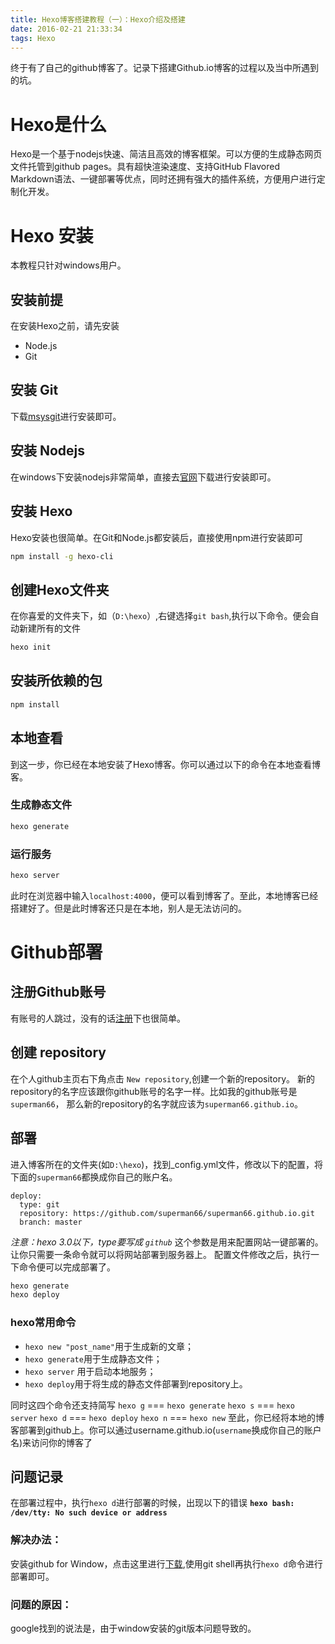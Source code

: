```yaml
---
title: Hexo博客搭建教程（一）：Hexo介绍及搭建
date: 2016-02-21 21:33:34
tags: Hexo
---
```

终于有了自己的github博客了。记录下搭建Github.io博客的过程以及当中所遇到的坑。

<!-- more -->
# Hexo是什么
Hexo是一个基于nodejs快速、简洁且高效的博客框架。可以方便的生成静态网页文件托管到github pages。具有超快渲染速度、支持GitHub Flavored Markdown语法、一键部署等优点，同时还拥有强大的插件系统，方便用户进行定制化开发。
# Hexo 安装
本教程只针对windows用户。
## 安装前提
在安装Hexo之前，请先安装
* Node.js
* Git

## 安装 Git
下载[msysgit](https://git-for-windows.github.io/)进行安装即可。
## 安装 Nodejs
在windows下安装nodejs非常简单，直接去[官网](https://nodejs.org/)下载进行安装即可。
## 安装 Hexo
Hexo安装也很简单。在Git和Node.js都安装后，直接使用npm进行安装即可
```bash
npm install -g hexo-cli
```
## 创建Hexo文件夹
在你喜爱的文件夹下，如（`D:\hexo`）,右键选择`git bash`,执行以下命令。便会自动新建所有的文件
```bash
hexo init
```
## 安装所依赖的包
```bash
npm install
```
## 本地查看
到这一步，你已经在本地安装了Hexo博客。你可以通过以下的命令在本地查看博客。
### 生成静态文件
```bash
hexo generate
```
### 运行服务
```bash
hexo server
```
此时在浏览器中输入`localhost:4000`，便可以看到博客了。至此，本地博客已经搭建好了。但是此时博客还只是在本地，别人是无法访问的。

# Github部署
## 注册Github账号
有账号的人跳过，没有的话[注册](https://github.com/)下也很简单。
## 创建 repository
在个人github主页右下角点击 `New repository`,创建一个新的repository。
新的repository的名字应该跟你github账号的名字一样。比如我的github账号是`superman66`，
那么新的repository的名字就应该为`superman66.github.io`。
## 部署
进入博客所在的文件夹(如`D:\hexo`)，找到_config.yml文件，修改以下的配置，将下面的`superman66`都换成你自己的账户名。
```
deploy:
  type: git
  repository: https://github.com/superman66/superman66.github.io.git
  branch: master
```
*注意：hexo 3.0以下，type要写成 `github`*
这个参数是用来配置网站一键部署的。让你只需要一条命令就可以将网站部署到服务器上。
配置文件修改之后，执行一下命令便可以完成部署了。
```bash
hexo generate
hexo deploy
```

### hexo常用命令
* `hexo new "post_name"`用于生成新的文章；
* `hexo generate`用于生成静态文件；
* `hexo server` 用于启动本地服务；
* `hexo deploy`用于将生成的静态文件部署到repository上。

同时这四个命令还支持简写
 `hexo g` === `hexo generate`
 `hexo s` === `hexo server`
 `hexo d` === `hexo deploy`
 `hexo n` === `hexo new`
 至此，你已经将本地的博客部署到github上。你可以通过username.github.io(`username`换成你自己的账户名)来访问你的博客了 

 ## 问题记录
 在部署过程中，执行`hexo d`进行部署的时候，出现以下的错误
 **`hexo bash: /dev/tty: No such device or address`**
 ### 解决办法：
 安装github for Window，点击这里进行[下载](https://github-windows.s3.amazonaws.com/GitHubSetup.exe),使用git shell再执行`hexo d`命令进行部署即可。
 ### 问题的原因：
 google找到的说法是，由于window安装的git版本问题导致的。
